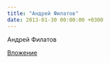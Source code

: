 ```yaml
---
title: "Андрей Филатов"
date: 2013-01-30 00:00:00 +0300
---
```


Андрей Филатов

[Вложение](https://vk.com/photo38995955_295380513)
